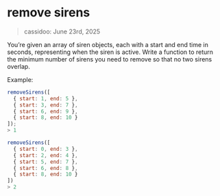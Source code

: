 # remove sirens

> cassidoo: June 23rd, 2025

You’re given an array of siren objects, each with a start and end time in seconds, representing when the siren is active. Write a function to return the minimum number of sirens you need to remove so that no two sirens overlap.

Example:

```javascript
removeSirens([
  { start: 1, end: 5 },
  { start: 3, end: 7 },
  { start: 6, end: 9 },
  { start: 8, end: 10 }
]);
> 1

removeSirens([
  { start: 0, end: 3 },
  { start: 2, end: 4 },
  { start: 5, end: 7 },
  { start: 6, end: 8 },
  { start: 8, end: 10 }
])
> 2
```
